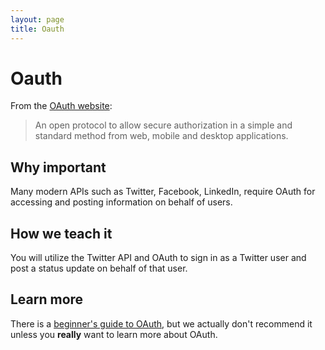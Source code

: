```yaml
---
layout: page
title: Oauth
---
```


Oauth
===

From the [OAuth website](http://oauth.net/):

> An open protocol to allow secure authorization in a simple and standard method from web, mobile and desktop applications.

Why important
---

Many modern APIs such as Twitter, Facebook, LinkedIn, require OAuth for accessing and posting information on behalf of users.

How we teach it
---

You will utilize the Twitter API and OAuth to sign in as a Twitter user and post a status update on behalf of that user.

Learn more
---

There is a [beginner's guide to OAuth](http://hueniverse.com/oauth/), but we actually don't recommend it unless you **really** want to learn more about OAuth.
